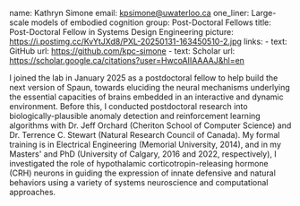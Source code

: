 name: Kathryn Simone
email: kpsimone@uwaterloo.ca
one_liner: Large-scale models of embodied cognition
group: Post-Doctoral Fellows
title: Post-Doctoral Fellow in Systems Design Engineering
picture: https://i.postimg.cc/KvYtJXd8/PXL-20250131-163450510-2.jpg
links:
    - text: GitHub
      url: https://github.com/kpc-simone
	- text: Scholar
	  url: https://scholar.google.ca/citations?user=HwcoAIIAAAAJ&hl=en

I joined the lab in January 2025 as a postdoctoral fellow to help build the next version of Spaun, towards eluciding the neural mechanisms underlying the essential capacities of brains embedded in an interactive and dynamic environment. 
Before this, I conducted postdoctoral research into biologically-plausible anomaly detection and reinforcement learning algorithms with Dr. Jeff Orchard (Cheriton School of Computer Science) and Dr. Terrence C. Stewart (Natural Research Council of Canada).
My formal training is in Electrical Engineering (Memorial University, 2014), and in my Masters' and PhD (University of Calgary, 2016 and 2022, respectively), I investigated the role of hypothalamic corticotropin-releasing hormone (CRH) neurons in guiding the expression of innate defensive and natural behaviors using a variety of systems neuroscience and computational approaches.
